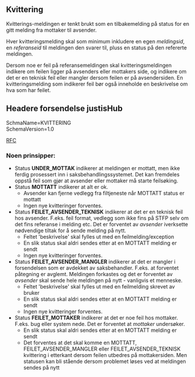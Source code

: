 ## Kvittering

Kvitterings-meldingen er tenkt brukt som en tilbakemelding på status for en gitt melding fra mottaker til avsender.

Hver kvitteringsmelding skal som minimum inkludere en egen _meldingsid_, en _referanseid_ til meldingen den svarer til, pluss en status på den refererte meldingen.

Dersom noe er feil på referansemeldingen skal kvitteringsmeldingen indikere om feilen ligger på avsenders eller mottakers side, og indikere om det er en teknisk feil eller mangler dersom feilen er på avsendersiden.
En kvitteringsmelding som indikerer feil bør også inneholde en beskrivelse om hva som har feilet.

## Headere forsendelse justisHub
SchmaName=KVITTERING  
SchemaVersion=1.0

[RFC](../../../rfc/MessageName-header.md)

### Noen prinsipper:

* Status **UNDER_MOTTAK** indikerer at meldingen er mottatt, men ikke ferdig prosessert inn i saksbehandlingssystemet. Det kan fremdeles oppstå feil som gjør at avsender eller mottaker må starte feilsøking.
* Status **MOTTATT** indikerer at alt er ok. 
  * Avsender kan fjerne vedlegg fra filtjeneste når MOTTATT status er mottatt
  * Ingen nye kvitteringer forventes.
* Status **FEILET_AVSENDER_TEKNISK** indikerer at det er en teknisk feil hos avsender. F.eks. feil format, vedlegg som ikke fins på STFP selv om det fins referanse i melding etc. Det er forventet av _avsender_ iverksette nødvendige tiltak for å sende melding på nytt.
  * Feltet 'beskrivelse' skal fylles ut med en feilmelding/exception
  * En slik status skal aldri sendes etter at en MOTTATT melding er sendt
  * Ingen nye kvitteringer forventes.
* Status **FEILET_AVSENDER_MANGLER** indikerer at det er mangler i forsendelsen som er avdekket av saksbehandler.  F.eks. at forventet påtegning er avglemt. Meldingen forkastes og det er forventet av _avsender_ skal sende hele meldingen på nytt - vanligvis et menneske. 
  * Feltet 'beskrivelse' skal fylles ut med en feilmelding skrevet av bruker
  * En slik status skal aldri sendes etter at en MOTTATT melding er sendt
  * Ingen nye kvitteringer forventes.
* Status **FEILET_MOTTAKER** indikerer at det er noe feil hos mottaker. F.eks. bug eller system nede. Det er forventet at _mottaker_ undersøker.
  * En slik status skal aldri sendes etter at en MOTTATT melding er sendt
  * Det forventes at det skal komme en MOTTATT, FEILET_AVSENDER_MANGLER eller FEILET_AVSENDER_TEKNISK kvittering i etterkant dersom feilen utbedres på mottakersiden. Men statusen kan bli stående dersom problemet løses ved at meldingen sendes på nytt
